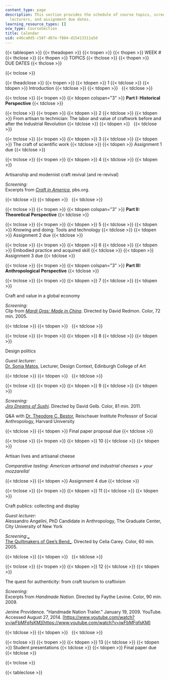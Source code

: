 ```yaml
---
content_type: page
description: This section provides the schedule of course topics, screenings, guest
  lecturers, and assignment due dates.
learning_resource_types: []
ocw_type: CourseSection
title: Calendar
uid: e46ca0d5-c58f-d67e-f884-d15413311a5d
---
```


{{< tableopen >}}
{{< theadopen >}}
{{< tropen >}}
{{< thopen >}}
WEEK #
{{< thclose >}}
{{< thopen >}}
TOPICS
{{< thclose >}}
{{< thopen >}}
DUE DATES
{{< thclose >}}

{{< trclose >}}

{{< theadclose >}}
{{< tropen >}}
{{< tdopen >}}
1
{{< tdclose >}}
{{< tdopen >}}
Introduction
{{< tdclose >}}
{{< tdopen >}}
 
{{< tdclose >}}

{{< trclose >}}
{{< tropen >}}
{{< tdopen colspan="3" >}}
**Part I: Historical Perspective**
{{< tdclose >}}

{{< trclose >}}
{{< tropen >}}
{{< tdopen >}}
2
{{< tdclose >}}
{{< tdopen >}}
From artisan to technician: The labor and value of craftwork before and after the Industrial Revolution
{{< tdclose >}}
{{< tdopen >}}
 
{{< tdclose >}}

{{< trclose >}}
{{< tropen >}}
{{< tdopen >}}
3
{{< tdclose >}}
{{< tdopen >}}
The craft of scientific work
{{< tdclose >}}
{{< tdopen >}}
Assignment 1 due
{{< tdclose >}}

{{< trclose >}}
{{< tropen >}}
{{< tdopen >}}
4
{{< tdclose >}}
{{< tdopen >}}


Artisanship and modernist craft revival (and re-revival)

_Screening:_  
Excerpts from [_Craft in America_](http://www.pbs.org/craftinamerica/tv_series.php), pbs.org.


{{< tdclose >}}
{{< tdopen >}}
 
{{< tdclose >}}

{{< trclose >}}
{{< tropen >}}
{{< tdopen colspan="3" >}}
**Part II: Theoretical** **Perspective**
{{< tdclose >}}

{{< trclose >}}
{{< tropen >}}
{{< tdopen >}}
5
{{< tdclose >}}
{{< tdopen >}}
Knowing and doing: Tools and technology
{{< tdclose >}}
{{< tdopen >}}
Assignment 2 due
{{< tdclose >}}

{{< trclose >}}
{{< tropen >}}
{{< tdopen >}}
6
{{< tdclose >}}
{{< tdopen >}}
Embodied practice and acquired skill
{{< tdclose >}}
{{< tdopen >}}
Assignment 3 due
{{< tdclose >}}

{{< trclose >}}
{{< tropen >}}
{{< tdopen colspan="3" >}}
**Part III: Anthropological** **Perspective**
{{< tdclose >}}

{{< trclose >}}
{{< tropen >}}
{{< tdopen >}}
7
{{< tdclose >}}
{{< tdopen >}}


Craft and value in a global economy

_Screening:_  
Clip from [_Mardi Gras: Made in China_](http://carnivalesquefilms.com/films/mardigras/). Directed by David Redmon. Color, 72 min. 2005.


{{< tdclose >}}
{{< tdopen >}}
 
{{< tdclose >}}

{{< trclose >}}
{{< tropen >}}
{{< tdopen >}}
8
{{< tdclose >}}
{{< tdopen >}}


Design politics

_Guest lecturer:_  
[Dr. Sonia Matos](https://www.eca.ed.ac.uk/profile/dr-sonia-matos), Lecturer, Design Context, Edinburgh College of Art


{{< tdclose >}}
{{< tdopen >}}
 
{{< tdclose >}}

{{< trclose >}}
{{< tropen >}}
{{< tdopen >}}
9
{{< tdclose >}}
{{< tdopen >}}


_Screening:_  
[_Jiro Dreams of Sushi_](http://www.imdb.com/title/tt1772925/). Directed by David Gelb. Color, 81 min. 2011.

Q&A with [Dr. Theodore C. Bestor](http://www.people.fas.harvard.edu/~bestor/), Reischauer Institute Professor of Social Anthropology, Harvard University


{{< tdclose >}}
{{< tdopen >}}
Final paper proposal due
{{< tdclose >}}

{{< trclose >}}
{{< tropen >}}
{{< tdopen >}}
10
{{< tdclose >}}
{{< tdopen >}}


Artisan lives and artisanal cheese

_Comparative tasting: American artisanal and industrial cheeses + your mozzarella!_


{{< tdclose >}}
{{< tdopen >}}
Assignment 4 due
{{< tdclose >}}

{{< trclose >}}
{{< tropen >}}
{{< tdopen >}}
11
{{< tdclose >}}
{{< tdopen >}}


Craft publics: collecting and display

_Guest lecturer:_  
Alessandro Angelini, PhD Candidate in Anthropology, The Graduate Center, City University of New York

_Screening:_[_  
The Quiltmakers of Gee’s Bend_](http://www.aptv.org/docs/detail.asp?DocID=11). Directed by Celia Carey. Color, 60 min. 2005.


{{< tdclose >}}
{{< tdopen >}}
 
{{< tdclose >}}

{{< trclose >}}
{{< tropen >}}
{{< tdopen >}}
12
{{< tdclose >}}
{{< tdopen >}}


The quest for authenticity: from craft tourism to craftivism

_Screening:_  
Excerpts from _Handmade Nation._ Directed by Faythe Levine. Color, 90 min. 2009.

Jenine Providence. "Handmade Nation Trailer." January 19, 2009. YouTube. Accessed August 27, 2014. [https://www.youtube.com/watch?v=iwFbMFqfsKM](https://www.youtube.com/watch?v=iwFbMFqfsKM)


{{< tdclose >}}
{{< tdopen >}}
 
{{< tdclose >}}

{{< trclose >}}
{{< tropen >}}
{{< tdopen >}}
13
{{< tdclose >}}
{{< tdopen >}}
Student presentations
{{< tdclose >}}
{{< tdopen >}}
Final paper due
{{< tdclose >}}

{{< trclose >}}

{{< tableclose >}}